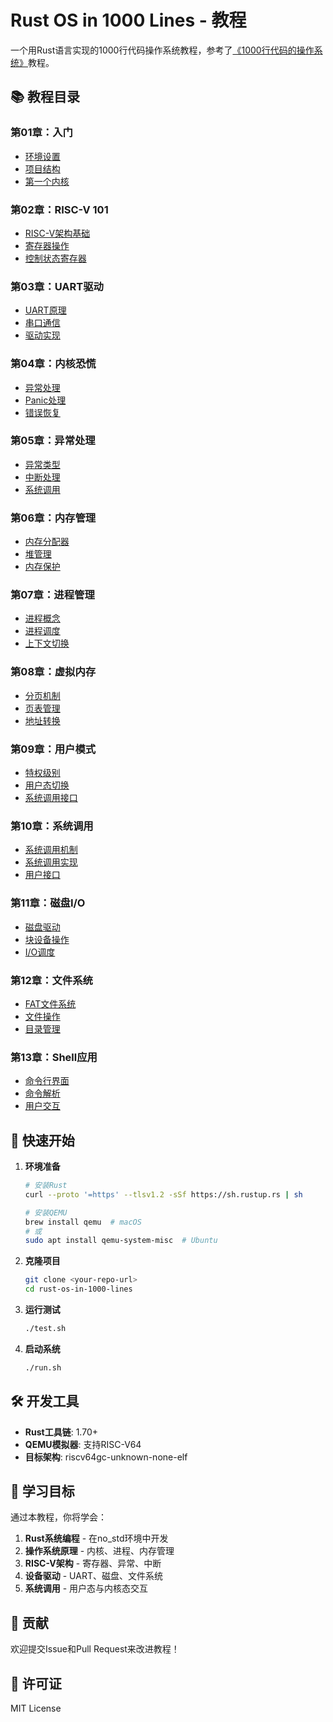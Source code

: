 # Rust OS in 1000 Lines - 教程

一个用Rust语言实现的1000行代码操作系统教程，参考了[《1000行代码的操作系统》](https://operating-system-in-1000-lines.vercel.app/zh/)教程。

## 📚 教程目录

### 第01章：入门
- [环境设置](./01_environment_setup.md)
- [项目结构](./01_project_structure.md)
- [第一个内核](./01_first_kernel.md)

### 第02章：RISC-V 101
- [RISC-V架构基础](./02_riscv_basics.md)
- [寄存器操作](./02_registers.md)
- [控制状态寄存器](./02_csr.md)

### 第03章：UART驱动
- [UART原理](./03_uart_principle.md)
- [串口通信](./03_serial_communication.md)
- [驱动实现](./03_uart_driver.md)

### 第04章：内核恐慌
- [异常处理](./04_exception_handling.md)
- [Panic处理](./04_panic_handler.md)
- [错误恢复](./04_error_recovery.md)

### 第05章：异常处理
- [异常类型](./05_exception_types.md)
- [中断处理](./05_interrupt_handling.md)
- [系统调用](./05_syscalls.md)

### 第06章：内存管理
- [内存分配器](./06_memory_allocator.md)
- [堆管理](./06_heap_management.md)
- [内存保护](./06_memory_protection.md)

### 第07章：进程管理
- [进程概念](./07_process_concept.md)
- [进程调度](./07_process_scheduling.md)
- [上下文切换](./07_context_switching.md)

### 第08章：虚拟内存
- [分页机制](./08_paging.md)
- [页表管理](./08_page_tables.md)
- [地址转换](./08_address_translation.md)

### 第09章：用户模式
- [特权级别](./09_privilege_levels.md)
- [用户态切换](./09_user_mode_switch.md)
- [系统调用接口](./09_syscall_interface.md)

### 第10章：系统调用
- [系统调用机制](./10_syscall_mechanism.md)
- [系统调用实现](./10_syscall_implementation.md)
- [用户接口](./10_user_interface.md)

### 第11章：磁盘I/O
- [磁盘驱动](./11_disk_driver.md)
- [块设备操作](./11_block_device.md)
- [I/O调度](./11_io_scheduling.md)

### 第12章：文件系统
- [FAT文件系统](./12_fat_filesystem.md)
- [文件操作](./12_file_operations.md)
- [目录管理](./12_directory_management.md)

### 第13章：Shell应用
- [命令行界面](./13_cli.md)
- [命令解析](./13_command_parsing.md)
- [用户交互](./13_user_interaction.md)

## 🚀 快速开始

1. **环境准备**
   ```bash
   # 安装Rust
   curl --proto '=https' --tlsv1.2 -sSf https://sh.rustup.rs | sh
   
   # 安装QEMU
   brew install qemu  # macOS
   # 或
   sudo apt install qemu-system-misc  # Ubuntu
   ```

2. **克隆项目**
   ```bash
   git clone <your-repo-url>
   cd rust-os-in-1000-lines
   ```

3. **运行测试**
   ```bash
   ./test.sh
   ```

4. **启动系统**
   ```bash
   ./run.sh
   ```

## 🛠️ 开发工具

- **Rust工具链**: 1.70+
- **QEMU模拟器**: 支持RISC-V64
- **目标架构**: riscv64gc-unknown-none-elf

## 📖 学习目标

通过本教程，你将学会：

1. **Rust系统编程** - 在no_std环境中开发
2. **操作系统原理** - 内核、进程、内存管理
3. **RISC-V架构** - 寄存器、异常、中断
4. **设备驱动** - UART、磁盘、文件系统
5. **系统调用** - 用户态与内核态交互

## 🤝 贡献

欢迎提交Issue和Pull Request来改进教程！

## 📄 许可证

MIT License
